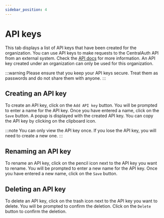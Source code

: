 ```yaml
---
sidebar_position: 4
---
```


# API keys

This tab displays a list of API keys that have been created for the organization. You can use API keys to make requests to the CentralAuth API from an external system. Check the [API docs](https://centralauth.com/api_doc) for more information. An API key created under an organization can only be used for this organization.

:::warning
Please ensure that you keep your API keys secure. Treat them as passwords and do not share them with anyone.
:::

## Creating an API key

To create an API key, click on the `Add API key` button. You will be prompted to enter a name for the API key. Once you have entered a name, click on the `Save` button. A popup is displayed with the created API key. You can copy the API key by clicking on the clipboard icon.

:::note
You can only view the API key once. If you lose the API key, you will need to create a new one.
:::

## Renaming an API key

To rename an API key, click on the pencil icon next to the API key you want to rename. You will be prompted to enter a new name for the API key. Once you have entered a new name, click on the `Save` button.

## Deleting an API key

To delete an API key, click on the trash icon next to the API key you want to delete. You will be prompted to confirm the deletion. Click on the `Delete` button to confirm the deletion.